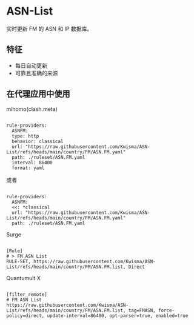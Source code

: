 
# ASN-List
    
实时更新 FM 的 ASN 和 IP 数据库。
    
## 特征
    
- 每日自动更新
- 可靠且准确的来源
    
## 在代理应用中使用
    
mihomo(clash.meta)
   
<pre><code class="language-javascript">
rule-providers:
  ASNFM:
  type: http
  behavior: classical
  url: "https://raw.githubusercontent.com/Kwisma/ASN-List/refs/heads/main/country/FM/ASN.FM.yaml"
  path: ./ruleset/ASN.FM.yaml
  interval: 86400
  format: yaml
</code></pre>

或者

<pre><code class="language-javascript">
rule-providers:
  ASNFM:
  <<: *classical
  url: "https://raw.githubusercontent.com/Kwisma/ASN-List/refs/heads/main/country/FM/ASN.FM.yaml"
  path: ./ruleset/ASN.FM.yaml
</code></pre>
    
Surge
    
<pre><code class="language-javascript">
[Rule]
# > FM ASN List
RULE-SET, https://raw.githubusercontent.com/Kwisma/ASN-List/refs/heads/main/country/FM/ASN.FM.list, Direct
</code></pre>
    
Quantumult X
    
<pre><code class="language-javascript">
[filter_remote]
# FM ASN List
https://raw.githubusercontent.com/Kwisma/ASN-List/refs/heads/main/country/FM/ASN.FM.list, tag=FMASN, force-policy=direct, update-interval=86400, opt-parser=true, enabled=true
</code></pre>
